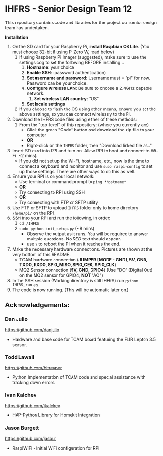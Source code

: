 # IHFRS - Senior Design Team 12

This repository contains code and libraries for the project our senior design team has undertaken.

**Installation**
1. On the SD card for your Raspberry Pi, **install Raspbian OS Lite**. (You must choose 32-bit if using Pi Zero W, read below)
   1. If using Raspberry Pi Imager (suggested), make sure to use the settings cog to set the following BEFORE installing...
      1. **Hostname**: your choice
      2. **Enable SSH**: (password authentication)
      3. **Set username and password**: Username must = "pi" for now. Password can be your choice.
      4. **Configure wireless LAN**: Be sure to choose a 2.4GHz capable network.
         1. **Set wireless LAN country**: "US"
      5. **Set locale settings**
   2. If you choose to flash the OS using other means, ensure you set the above settings, so you can connect wirelessly to the PI.
2. Download the IHFRS code files using either of these methods:
   1. From the "top-level" of this repository: (where you currently are)
      * Click the green "Code" button and download the zip file to your computer
      * **OR**
      * Right-click on the `IHFRS` folder, then "Download linked file as.."
3. Insert SD card into RPI and turn on. Allow RPI to boot and connect to Wi-Fi (~2 mins).
   * If you did not set up the Wi-Fi, hostname, etc., now is the time to connect a keyboard and monitor and use `sudo raspi-config` to set up those settings. There are other ways to do this as well.
4. Ensure your RPI is on your local network:
   * Use terminal or command prompt to `ping *hostname*` 
   * **OR**
   * Try connecting to RPI using SSH 
   * **OR**
   * Try connecting with FTP or SFTP utility
5. Use FTP or SFTP to upload `IHFRS` folder only to home directory `/home/pi/` on the RPI.
6. SSH into your RPI and run the following, in order:
   1. `cd /IHFRS`
   2. `sudo python init_setup.py` (~8 mins)
      * Observe the output as it runs. You will be required to answer multiple questions. No *RED* text should appear.
      * use `y` to reboot the PI when it reaches the end.
7. Make the necessary hardware connections. Pictures are shown at the very bottom of this README.
   * TCAM hardware connection (**JUMPER [MODE - GND], 5V, GND, TXD0, RXD0, SPI0_MISO, SPI0_CE0, SPI0_CLK**)
   * MQ2 Sensor connection (**5V, GND, GPIO4**) (Use "DO" (Digital Out) on the MQ2 sensor for GPIO4, **NOT** "AO")
8. In the SSH session (Working directory is still IHFRS) run `python IHFRS_run.py`
9. The code is now running. (This will be automatic later on.)

## Acknowledgements:
### Dan Julio
https://github.com/danjulio
* Hardware and base code for TCAM board featuring the FLIR Lepton 3.5 sensor.

### Todd Lawall
https://github.com/bitreaper
* Python Implementation of TCAM code and special assistance with tracking down errors.

### Ivan Kalchev
https://github.com/ikalchev
* HAP-Python Library for Homekit Integration

### Jason Burgett
https://github.com/jasbur
* RaspiWiFi - Initial WiFi configuration for RPI


